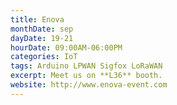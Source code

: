 ```yaml
---
title: Enova
monthDate: sep
dayDate: 19-21
hourDate: 09:00AM-06:00PM
categories: IoT
tags: Arduino LPWAN Sigfox LoRaWAN
excerpt: Meet us on **L36** booth.
website: http://www.enova-event.com
---
```

